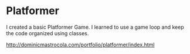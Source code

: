 # Platformer
I created a basic Platformer Game. I learned to use a game loop and keep the code organized using classes.

http://dominicmastrocola.com/portfolio/platformer/index.html
